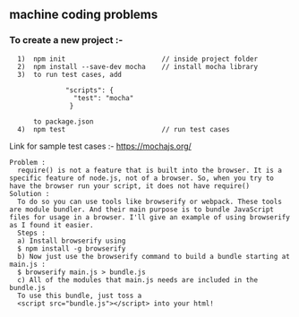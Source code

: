 ## machine coding problems

### To create a new project :-

      1)  npm init                        // inside project folder
      2)  npm install --save-dev mocha    // install mocha library
      3)  to run test cases, add 
      
                  "scripts": {
                    "test": "mocha"
                   }
                   
          to package.json 
      4)  npm test                        // run test cases

Link for sample test cases :- https://mochajs.org/

    Problem :
      require() is not a feature that is built into the browser. It is a specific feature of node.js, not of a browser. So, when you try to have the browser run your script, it does not have require()
    Solution :
      To do so you can use tools like browserify or webpack. These tools are module bundler. And their main purpose is to bundle JavaScript files for usage in a browser. I'll give an example of using browserify as I found it easier.
      Steps :
      a) Install browserify using
      $ npm install -g browserify
      b) Now just use the browserify command to build a bundle starting at main.js :
      $ browserify main.js > bundle.js
      c) All of the modules that main.js needs are included in the bundle.js
      To use this bundle, just toss a
      <script src="bundle.js"></script> into your html!
